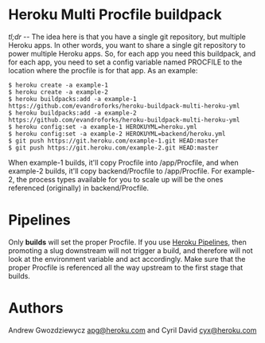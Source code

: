 # Heroku Multi Procfile buildpack

_tl;dr_ -- The idea here is that you have a single git repository, but multiple Heroku apps. In other words, you want to share a single git repository to power multiple Heroku apps. So, for each app you need this buildpack, and for each app, you need to set a config variable named PROCFILE to the location where the procfile is for that app. As an example:

```
$ heroku create -a example-1
$ heroku create -a example-2
$ heroku buildpacks:add -a example-1 https://github.com/evandroforks/heroku-buildpack-multi-heroku-yml
$ heroku buildpacks:add -a example-2 https://github.com/evandroforks/heroku-buildpack-multi-heroku-yml
$ heroku config:set -a example-1 HEROKUYML=heroku.yml
$ heroku config:set -a example-2 HEROKUYML=backend/heroku.yml
$ git push https://git.heroku.com/example-1.git HEAD:master
$ git push https://git.heroku.com/example-2.git HEAD:master
```

When example-1 builds, it'll copy Procfile into /app/Procfile, and when example-2 builds, it'll copy backend/Procfile to /app/Procfile. For example-2, the process types available for you to scale up will be the ones referenced (originally) in backend/Procfile.

# Pipelines

Only **builds** will set the proper Procfile. If you use [Heroku Pipelines](https://devcenter.heroku.com/articles/pipelines), then promoting a slug downstream will not trigger a build, and therefore will not look at the environment variable and act accordingly. Make sure that the proper Procfile is referenced all the way upstream to the first stage that builds.

# Authors

Andrew Gwozdziewycz <apg@heroku.com> and Cyril David <cyx@heroku.com>
